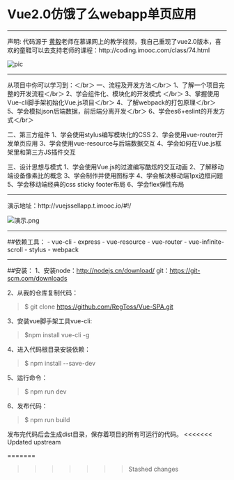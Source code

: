 # Vue2.0仿饿了么webapp单页应用
<hr>
声明: 代码源于 <a  href="https://github.com/ustbhuangyi">黄毅</a>老师在慕课网上的教学视频，我自己重现了vue2.0版本，喜欢的童鞋可以去支持老师的课程：http://coding.imooc.com/class/74.html

![pic](https://github.com/hyy520/vue2-elm/blob/master/static/img1-left.jpg?raw=true)

<hr>
从项目中你可以学习到：＜/br＞
一、流程及开发方法＜/br＞   
1、了解一个项目完整的开发流程＜/br＞   
2、学会组件化、模块化的开发模式 ＜/br＞   
3、掌握使用Vue-cli脚手架初始化Vue.js项目＜/br＞    
4、了解webpack的打包原理＜/br＞      
5、学会模拟json后端数据，前后端分离开发＜/br＞    
6、学会es6+eslint的开发方式＜/br＞   

二、第三方组件
1、学会使用stylus编写模块化的CSS
2、学会使用vue-router开发单页应用
3、学会使用vue-resource与后端数据交互
4、学会如何在Vue.js框架里和第三方JS插件交互

三、设计思想与模式
1、学会使用Vue.js的过渡编写酷炫的交互动画
2、了解移动端设备像素比的概念
3、学会制作并使用图标字
4、学会解决移动端1px边框问题
5、学会移动端经典的css sticky footer布局
6、学会flex弹性布局

<hr>
演示地址：http://vuejssellapp.t.imooc.io/#!/

![演示.png](http://upload-images.jianshu.io/upload_images/4670483-9a21e2ae16ea6ac6.png?imageMogr2/auto-orient/strip%7CimageView2/2/w/1240)

<hr>
##依赖工具：
- vue-cli
- express
- vue-resource
- vue-router
- vue-infinite-scroll
- stylus
- webpack

<hr>

##安装：
1、安装node：http://nodejs.cn/download/ 
     git：https://git-scm.com/downloads

2、从我的仓库复制代码：
> $ git clone https://github.com/RegToss/Vue-SPA.git

3、安装vue脚手架工具vue-cli:
> $npm install vue-cli -g

4、进入代码根目录安装依赖：
> $ npm install --save-dev

5、运行命令：
> $ npm run dev

6、发布代码：
> $ npm run build



发布完代码后会生成dist目录，保存着项目的所有可运行的代码。
<<<<<<< Updated upstream

=======
      
>>>>>>> Stashed changes
